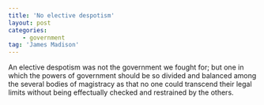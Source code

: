 ```yaml
---
title: 'No elective despotism'
layout: post
categories:
    - government
tag: 'James Madison'
---
```


An elective despotism was not the government we fought for; but one in which the powers of government should be so divided and balanced among the several bodies of magistracy as that no one could transcend their legal limits without being effectually checked and restrained by the others.
